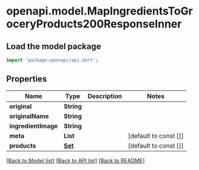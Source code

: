 # openapi.model.MapIngredientsToGroceryProducts200ResponseInner

## Load the model package
```dart
import 'package:openapi/api.dart';
```

## Properties
Name | Type | Description | Notes
------------ | ------------- | ------------- | -------------
**original** | **String** |  | 
**originalName** | **String** |  | 
**ingredientImage** | **String** |  | 
**meta** | **List<String>** |  | [default to const []]
**products** | [**Set<MapIngredientsToGroceryProducts200ResponseInnerProductsInner>**](MapIngredientsToGroceryProducts200ResponseInnerProductsInner.md) |  | [default to const {}]

[[Back to Model list]](../README.md#documentation-for-models) [[Back to API list]](../README.md#documentation-for-api-endpoints) [[Back to README]](../README.md)


